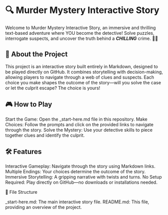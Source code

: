 # 🔍 Murder Mystery Interactive Story
Welcome to Murder Mystery Interactive Story, an immersive and thrilling text-based adventure where YOU become the detective! Solve puzzles, interrogate suspects, and uncover the truth behind a ***CHILLING*** crime. 🕵️‍♂️

## 📖 About the Project
This project is an interactive story built entirely in Markdown, designed to be played directly on GitHub. It combines storytelling with decision-making, allowing players to navigate through a web of clues and suspects. Each choice you make shapes the outcome of the story—will you solve the case or let the culprit escape? The choice is yours!

## 🎮 How to Play

Start the Game: Open the _start-here.md file in this repository.
Make Choices: Follow the prompts and click on the provided links to navigate through the story.
Solve the Mystery: Use your detective skills to piece together clues and identify the culprit.


## 🛠️ Features

Interactive Gameplay: Navigate through the story using Markdown links.
Multiple Endings: Your choices determine the outcome of the story.
Immersive Storytelling: A gripping narrative with twists and turns.
No Setup Required: Play directly on GitHub—no downloads or installations needed.


📂 File Structure

_start-here.md: The main interactive story file.
README.md: This file, providing an overview of the project.


